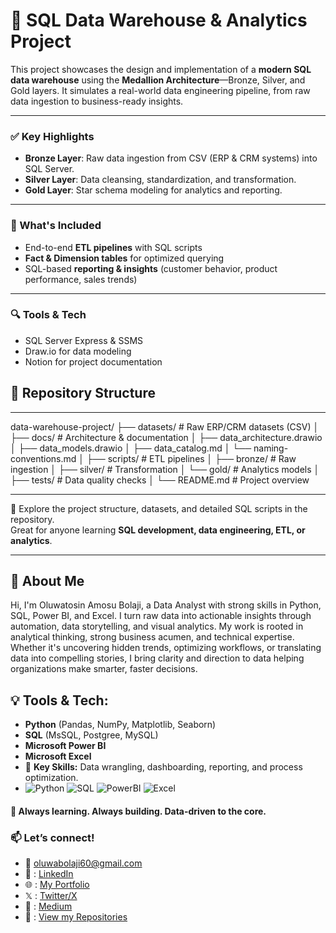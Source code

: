 # 🧱 SQL Data Warehouse & Analytics Project

This project showcases the design and implementation of a **modern SQL data warehouse** using the **Medallion Architecture**—Bronze, Silver, and Gold layers. It simulates a real-world data engineering pipeline, from raw data ingestion to business-ready insights.

---

### ✅ Key Highlights
- **Bronze Layer**: Raw data ingestion from CSV (ERP & CRM systems) into SQL Server.
- **Silver Layer**: Data cleansing, standardization, and transformation.
- **Gold Layer**: Star schema modeling for analytics and reporting.

---

### 🔧 What's Included
- End-to-end **ETL pipelines** with SQL scripts  
- **Fact & Dimension tables** for optimized querying  
- SQL-based **reporting & insights** (customer behavior, product performance, sales trends)

---

### 🔍 Tools & Tech
- SQL Server Express & SSMS  
- Draw.io for data modeling  
- Notion for project documentation

## 📂 Repository Structure

---

data-warehouse-project/
├── datasets/ # Raw ERP/CRM datasets (CSV)
│
├── docs/ # Architecture & documentation
│ ├── data_architecture.drawio
│ ├── data_models.drawio
│ ├── data_catalog.md
│ └── naming-conventions.md
│
├── scripts/ # ETL pipelines
│ ├── bronze/ # Raw ingestion
│ ├── silver/ # Transformation
│ └── gold/ # Analytics models
│
├── tests/ # Data quality checks
│
└── README.md # Project overview

---

📁 Explore the project structure, datasets, and detailed SQL scripts in the repository.  
Great for anyone learning **SQL development, data engineering, ETL, or analytics**.

---

## 📌 About Me
Hi, I'm Oluwatosin Amosu Bolaji, a Data Analyst with strong skills in Python, SQL, Power BI, and Excel. I turn raw data into actionable insights through automation, data storytelling, and visual analytics. My work is rooted in analytical thinking, strong business acumen, and technical expertise. Whether it's uncovering hidden trends, optimizing workflows, or translating data into compelling stories, I bring clarity and direction to data helping organizations make smarter, faster decisions.

## 💡 Tools & Tech:
- **Python** (Pandas, NumPy, Matplotlib, Seaborn)
- **SQL** (MsSQL, Postgree, MySQL)
- **Microsoft Power BI**
- **Microsoft Excel**
- 🔹 **Key Skills:** Data wrangling, dashboarding, reporting, and process optimization.
- ![Python](https://img.shields.io/badge/Python-3.8%2B-blue?logo=python&logoColor=white) ![SQL](https://img.shields.io/badge/SQL-Server-red?logo=microsoft-sql-server&logoColor=white) ![PowerBI](https://img.shields.io/badge/Power_BI-F2C811?logo=powerbi&logoColor=black) ![Excel](https://img.shields.io/badge/Excel-217346?logo=microsoft-excel&logoColor=white)


#### 🚀 **Always learning. Always building. Data-driven to the core.**  

### 📫 **Let’s connect!**  
- 📩 oluwabolaji60@gmail.com
- 🔗 : [LinkedIn](https://www.linkedin.com/in/oluwatosin-amosu-722b88141)
- 🌐 : [My Portfolio](https://www.datascienceportfol.io/oluwabolaji60) 
- 𝕏 : [Twitter/X](https://x.com/thee_oluwatosin?s=21&t=EqoeQVdQd038wlSUzAtQzw)
- 🔗 : [Medium](https://medium.com/@oluwabolaji60)
- 🔗 : [View my Repositories](https://github.com/Tbrown1998?tab=repositories)